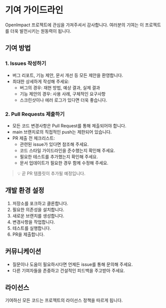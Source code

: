 # 기여 가이드라인

OpenImpact 프로젝트에 관심을 가져주셔서 감사합니다. 여러분의 기여는 이 프로젝트를 더욱 발전시키는 원동력이 됩니다.

## 기여 방법

### 1. Issues 작성하기
- 버그 리포트, 기능 제안, 문서 개선 등 모든 제안을 환영합니다.
- 최대한 상세하게 작성해 주세요:
  - 버그의 경우: 재현 방법, 예상 결과, 실제 결과
  - 기능 제안의 경우: 사용 사례, 구체적인 요구사항
  - 스크린샷이나 에러 로그가 있다면 더욱 좋습니다.

### 2. Pull Requests 제출하기
- 모든 코드 변경사항은 Pull Request를 통해 제출되어야 합니다.
- main 브랜치로의 직접적인 push는 제한되어 있습니다.
- PR 제출 전 체크리스트:
  - 관련된 issue가 있다면 참조해 주세요.
  - 코드 스타일 가이드라인을 준수했는지 확인해 주세요.
  - 필요한 테스트를 추가했는지 확인해 주세요.
  - 문서 업데이트가 필요한 경우 함께 수정해 주세요.

> 💡 곧 PR 템플릿이 추가될 예정입니다.

## 개발 환경 설정
1. 저장소를 포크하고 클론합니다.
2. 필요한 의존성을 설치합니다.
3. 새로운 브랜치를 생성합니다.
4. 변경사항을 작업합니다.
5. 테스트를 실행합니다.
6. PR을 제출합니다.

## 커뮤니케이션
- 질문이나 도움이 필요하시다면 언제든 issue를 통해 문의해 주세요.
- 다른 기여자들을 존중하고 건설적인 피드백을 주고받아 주세요.

## 라이선스
기여하신 모든 코드는 프로젝트의 라이선스 정책을 따르게 됩니다.
